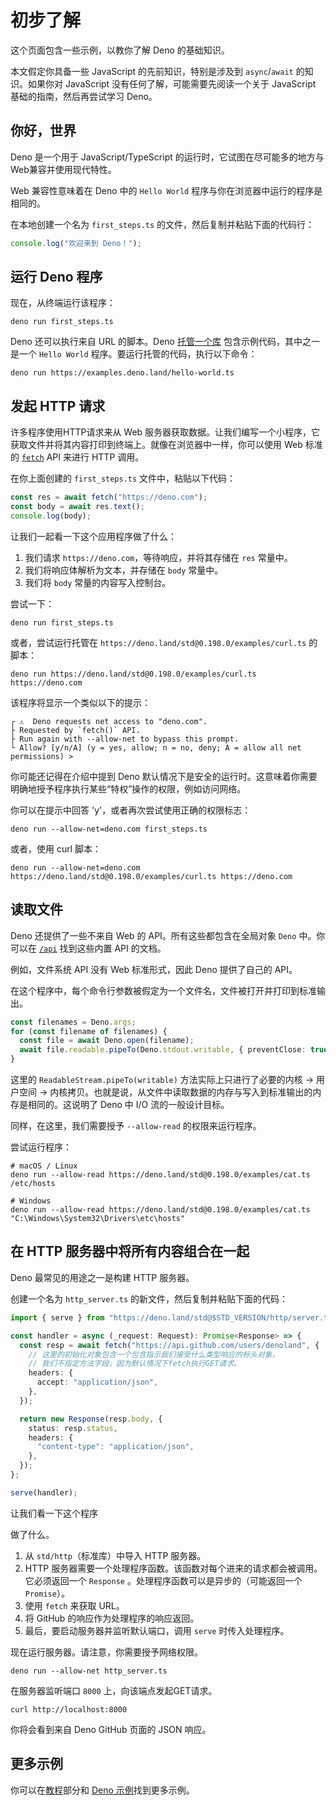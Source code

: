 # 初步了解

这个页面包含一些示例，以教你了解 Deno 的基础知识。

本文假定你具备一些 JavaScript 的先前知识，特别是涉及到 `async`/`await`
的知识。如果你对 JavaScript 没有任何了解，可能需要先阅读一个关于 JavaScript
基础的指南，然后再尝试学习 Deno。

## 你好，世界

Deno 是一个用于 JavaScript/TypeScript
的运行时，它试图在尽可能多的地方与Web兼容并使用现代特性。

Web 兼容性意味着在 Deno 中的 `Hello World`
程序与你在浏览器中运行的程序是相同的。

在本地创建一个名为 `first_steps.ts` 的文件，然后复制并粘贴下面的代码行：

```ts
console.log("欢迎来到 Deno！");
```

## 运行 Deno 程序

现在，从终端运行该程序：

```shell
deno run first_steps.ts
```

Deno 还可以执行来自 URL 的脚本。Deno [托管一个库](https://examples.deno.land/)
包含示例代码，其中之一是一个 `Hello World`
程序。要运行托管的代码，执行以下命令：

```shell
deno run https://examples.deno.land/hello-world.ts
```

## 发起 HTTP 请求

许多程序使用HTTP请求来从 Web
服务器获取数据。让我们编写一个小程序，它获取文件并将其内容打印到终端上。就像在浏览器中一样，你可以使用
Web 标准的 [`fetch`](https://developer.mozilla.org/en-US/docs/Web/API/Fetch_API)
API 来进行 HTTP 调用。

在你上面创建的 `first_steps.ts` 文件中，粘贴以下代码：

```ts
const res = await fetch("https://deno.com");
const body = await res.text();
console.log(body);
```

让我们一起看一下这个应用程序做了什么：

1. 我们请求 `https://deno.com`，等待响应，并将其存储在 `res` 常量中。
2. 我们将响应体解析为文本，并存储在 `body` 常量中。
3. 我们将 `body` 常量的内容写入控制台。

尝试一下：

```shell
deno run first_steps.ts
```

或者，尝试运行托管在 `https://deno.land/std@0.198.0/examples/curl.ts` 的脚本：

```shell
deno run https://deno.land/std@0.198.0/examples/curl.ts https://deno.com
```

该程序将显示一个类似以下的提示：

```shell
┌ ⚠️  Deno requests net access to "deno.com".
├ Requested by `fetch()` API.
├ Run again with --allow-net to bypass this prompt.
└ Allow? [y/n/A] (y = yes, allow; n = no, deny; A = allow all net permissions) >
```

你可能还记得在介绍中提到 Deno
默认情况下是安全的运行时。这意味着你需要明确地授予程序执行某些“特权”操作的权限，例如访问网络。

你可以在提示中回答 'y'，或者再次尝试使用正确的权限标志：

```shell
deno run --allow-net=deno.com first_steps.ts
```

或者，使用 curl 脚本：

```shell
deno run --allow-net=deno.com https://deno.land/std@0.198.0/examples/curl.ts https://deno.com
```

## 读取文件

Deno 还提供了一些不来自 Web 的 API。所有这些都包含在全局对象 `Deno` 中。你可以在
[`/api`](https://deno.land/api) 找到这些内置 API 的文档。

例如，文件系统 API 没有 Web 标准形式，因此 Deno 提供了自己的 API。

在这个程序中，每个命令行参数被假定为一个文件名，文件被打开并打印到标准输出。

```ts
const filenames = Deno.args;
for (const filename of filenames) {
  const file = await Deno.open(filename);
  await file.readable.pipeTo(Deno.stdout.writable, { preventClose: true });
}
```

这里的 `ReadableStream.pipeTo(writable)` 方法实际上只进行了必要的内核 → 用户空间
→
内核拷贝。也就是说，从文件中读取数据的内存与写入到标准输出的内存是相同的。这说明了
Deno 中 I/O 流的一般设计目标。

同样，在这里，我们需要授予 `--allow-read` 的权限来运行程序。

尝试运行程序：

```shell
# macOS / Linux
deno run --allow-read https://deno.land/std@0.198.0/examples/cat.ts /etc/hosts

# Windows
deno run --allow-read https://deno.land/std@0.198.0/examples/cat.ts "C:\Windows\System32\Drivers\etc\hosts"
```

## 在 HTTP 服务器中将所有内容组合在一起

Deno 最常见的用途之一是构建 HTTP 服务器。

创建一个名为 `http_server.ts` 的新文件，然后复制并粘贴下面的代码：

```ts
import { serve } from "https://deno.land/std@$STD_VERSION/http/server.ts";

const handler = async (_request: Request): Promise<Response> => {
  const resp = await fetch("https://api.github.com/users/denoland", {
    // 这里的初始化对象包含一个包含指示我们接受什么类型响应的标头对象。
    // 我们不指定方法字段，因为默认情况下fetch执行GET请求。
    headers: {
      accept: "application/json",
    },
  });

  return new Response(resp.body, {
    status: resp.status,
    headers: {
      "content-type": "application/json",
    },
  });
};

serve(handler);
```

让我们看一下这个程序

做了什么。

1. 从 `std/http`（标准库）中导入 HTTP 服务器。
2. HTTP
   服务器需要一个处理程序函数。该函数对每个进来的请求都会被调用。它必须返回一个
   `Response` 。处理程序函数可以是异步的（可能返回一个 `Promise`）。
3. 使用 `fetch` 来获取 URL。
4. 将 GitHub 的响应作为处理程序的响应返回。
5. 最后，要启动服务器并监听默认端口，调用 `serve` 时传入处理程序。

现在运行服务器。请注意，你需要授予网络权限。

```shell
deno run --allow-net http_server.ts
```

在服务器监听端口 `8000` 上，向该端点发起GET请求。

```shell
curl http://localhost:8000
```

你将会看到来自 Deno GitHub 页面的 JSON 响应。

## 更多示例

你可以在[教程](/runtime/tutorials)部分和
[Deno 示例](https://examples.deno.land/)找到更多示例。
